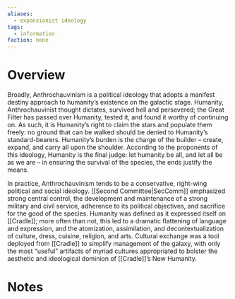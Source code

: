 ```yaml
---
aliases:
  - expansionist ideology
tags:
  - information
faction: none
---
```

# Overview
Broadly, Anthrochauvinism is a political ideology that adopts a manifest destiny approach to humanity’s existence on the galactic stage. Humanity, Anthrochauvinist thought dictates, survived hell and persevered; the Great Filter has passed over Humanity, tested it, and found it worthy of continuing on. As such, it is Humanity’s right to claim the stars and populate them freely: no ground that can be walked should be denied to Humanity’s standard-bearers. Humanity’s burden is the charge of the builder – create, expand, and carry all upon the shoulder. According to the proponents of this ideology, Humanity is the final judge: let humanity be all, and let all be as we are – in ensuring the survival of the species, the ends justify the means.

In practice, Anthrochauvinism tends to be a conservative, right-wing political and social ideology. [[Second Committee|SecComm]] emphasized strong central control, the development and maintenance of a strong military and civil service, adherence to its political objectives, and sacrifice for the good of the species. Humanity was defined as it expressed itself on [[Cradle]]; more often than not, this led to a dramatic flattening of language and expression, and the atomization, assimilation, and decontextualization of culture, dress, cuisine, religion, and arts. Cultural exchange was a tool deployed from [[Cradle]] to simplify management of the galaxy, with only the most “useful” artifacts of myriad cultures appropriated to bolster the aesthetic and ideological dominion of [[Cradle]]’s New Humanity.

# Notes
